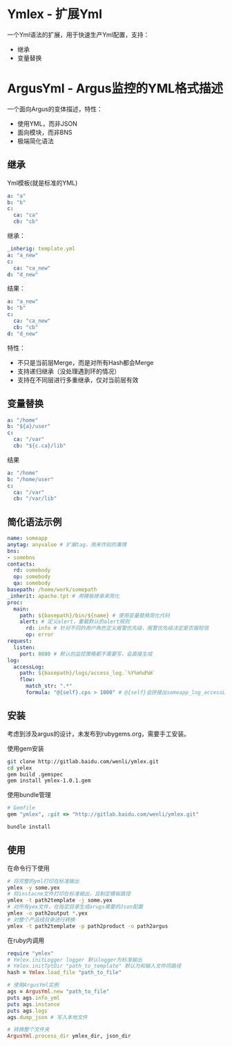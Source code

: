 # Ymlex - 扩展Yml

一个Yml语法的扩展，用于快速生产Yml配置，支持：
* 继承
* 变量替换

# ArgusYml - Argus监控的YML格式描述

一个面向Argus的变体描述，特性：
* 使用YML，而非JSON
* 面向模块，而非BNS
* 极端简化语法

## 继承

Yml模板(就是标准的YML)
```yml
a: "a"
b: "b"
c: 
  ca: "ca"
  cb: "cb"
```
继承：
```yml
_inherig: template.yml
a: "a_new"
c: 
  ca: "ca_new"
d: "d_new"
```
结果：
```yml
a: "a_new"
b: "b"
c: 
  ca: "ca_new"
  cb: "cb"
d: "d_new"
```

特性：
* 不只是当前层Merge，而是对所有Hash都会Merge
* 支持递归继承（没处理遇到环的情况）
* 支持在不同层进行多重继承，仅对当前层有效

## 变量替换
```yml
a: "/home"
b: "${a}/user"
c: 
  ca: "/var"
  cb: "${c.ca}/lib"
```
结果
```yml
a: "/home"
b: "/home/user"
c: 
  ca: "/var"
  cb: "/var/lib"
```

## 简化语法示例
```yml
name: someapp
anytag: anyvalue # 扩展tag，用来作别的事情
bns:
- somebns
contacts:
  rd: somebody
  op: somebody
  qa: somebody
basepath: /home/work/somepath
_inherit: apache.tpt # 用模板继承来简化
proc:
  main:
    path: ${basepath}/bin/${name} # 使用变量替换简化代码
    alert: # 定义alert，重载默认的alert规则 
      rd: info # 针对不同的用户角色定义报警优先级，报警优先级决定是否报短信 
      op: error
request:
  listen:
    port: 8080 # 默认的监控策略都不需要写，会直接生成
log:
  accessLog:
    path: ${basepath}/logs/access_log.`%Y%m%d%H`
    flow:
      match_str: ".*"
      formula: "@{self}.cps > 1000" # @{self}会拼接出someapp_log_accessLog_flow
```

## 安装

考虑到涉及argus的设计，未发布到rubygems.org，需要手工安装。

使用gem安装
```bash
git clone http://gitlab.baidu.com/wenli/ymlex.git
cd yelex
gem build .gemspec
gem install ymlex-1.0.1.gem
```

使用bundle管理
```ruby
# Gemfile
gem "ymlex", :git => "http://gitlab.baidu.com/wenli/ymlex.git"
```

```bash
bundle install 
```

## 使用

在命令行下使用
```bash
# 将完整的yml打印在标准输出
ymlex -y some.yex
# 将instacne文件打印在标准输出，且制定模板路径
ymlex -t path2template -j some.yex 
# 对所有yex文件，在指定目录生成arugs需要的Json配置
ymlex -o path2output *.yex
# 对整个产品线目录进行转换
ymlex -t path2template -p path2product -o path2argus
```

在ruby内调用
```ruby
require "ymlex"
# Ymlex.initLogger logger 默认logger为标准输出
# Ymlex.initTptDir "path_to_template" 默认为和输入文件同路径
hash = Ymlex.load_file "path_to_file"

# 使用ArgusYml实例
ags = ArgusYml.new "path_to_file"
puts ags.info_yml
puts ags.instance
puts ags.logs
ags.dump_json # 写入本地文件

# 转换整个文件夹
ArgusYml.process_dir ymlex_dir, json_dir
```
